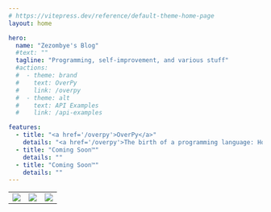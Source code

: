 ```yaml
---
# https://vitepress.dev/reference/default-theme-home-page
layout: home

hero:
  name: "Zezombye's Blog"
  #text: ""
  tagline: "Programming, self-improvement, and various stuff"
  #actions:
  #  - theme: brand
  #    text: OverPy
  #    link: /overpy
  #  - theme: alt
  #    text: API Examples
  #    link: /api-examples

features:
  - title: "<a href='/overpy'>OverPy</a>"
    details: "<a href='/overpy'>The birth of a programming language: How I made the Overwatch Workshop usable</a>"
  - title: "Coming Soon™"
    details: ""
  - title: "Coming Soon™"
    details: ""
---
```


|                              |                               | |
|------------------------------|-------------------------------| -- |
| ![](/under_construction.gif) | ![](/under_construction2.gif) | ![](/under_construction3.gif) |
